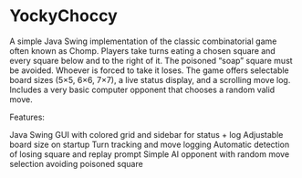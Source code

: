 # YockyChoccy
A simple Java Swing implementation of the classic combinatorial game often known as Chomp. Players take turns eating a chosen square and every square below and to the right of it. The poisoned “soap” square must be avoided. Whoever is forced to take it loses. The game offers selectable board sizes (5×5, 6×6, 7×7), a live status display, and a scrolling move log. Includes a very basic computer opponent that chooses a random valid move.

Features:

Java Swing GUI with colored grid and sidebar for status + log
Adjustable board size on startup
Turn tracking and move logging
Automatic detection of losing square and replay prompt
Simple AI opponent with random move selection avoiding poisoned square
